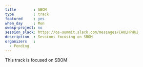 ```yaml
---
title        : SBOM
type         : track
featured     : yes
when_day     : Mon
owasp-project: no
session_slack: https://os-summit.slack.com/messages/CAULHPHU2
description  : Sessions focusing on SBOM
organizers   :
  - Pending
---
```


This track is focused on SBOM

